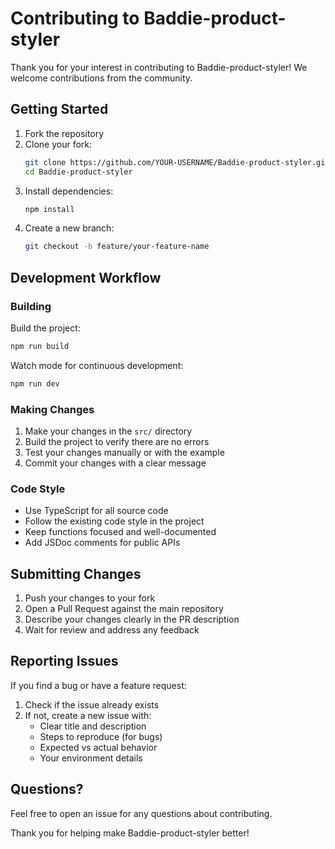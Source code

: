# Contributing to Baddie-product-styler

Thank you for your interest in contributing to Baddie-product-styler! We welcome contributions from the community.

## Getting Started

1. Fork the repository
2. Clone your fork:
   ```bash
   git clone https://github.com/YOUR-USERNAME/Baddie-product-styler.git
   cd Baddie-product-styler
   ```
3. Install dependencies:
   ```bash
   npm install
   ```
4. Create a new branch:
   ```bash
   git checkout -b feature/your-feature-name
   ```

## Development Workflow

### Building

Build the project:
```bash
npm run build
```

Watch mode for continuous development:
```bash
npm run dev
```

### Making Changes

1. Make your changes in the `src/` directory
2. Build the project to verify there are no errors
3. Test your changes manually or with the example
4. Commit your changes with a clear message

### Code Style

- Use TypeScript for all source code
- Follow the existing code style in the project
- Keep functions focused and well-documented
- Add JSDoc comments for public APIs

## Submitting Changes

1. Push your changes to your fork
2. Open a Pull Request against the main repository
3. Describe your changes clearly in the PR description
4. Wait for review and address any feedback

## Reporting Issues

If you find a bug or have a feature request:

1. Check if the issue already exists
2. If not, create a new issue with:
   - Clear title and description
   - Steps to reproduce (for bugs)
   - Expected vs actual behavior
   - Your environment details

## Questions?

Feel free to open an issue for any questions about contributing.

Thank you for helping make Baddie-product-styler better!
